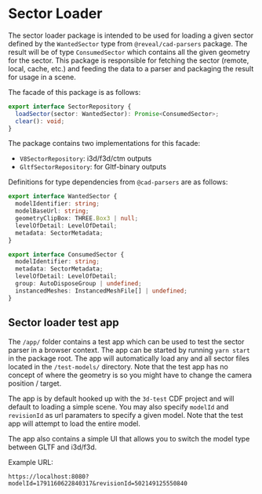 # Sector Loader
The sector loader package is intended to be used for loading a given sector defined by the `WantedSector` type from `@reveal/cad-parsers` package.
The result will be of type `ConsumedSector` which contains all the given geometry for the sector. 
This package is responsible for fetching the sector (remote, local, cache, etc.) and feeding the data to a parser and packaging the result for usage in a scene.


The facade of this package is as follows:
```ts
export interface SectorRepository {
  loadSector(sector: WantedSector): Promise<ConsumedSector>;
  clear(): void;
}
```

The package contains two implementations for this facade: 
- `V8SectorRepository`: i3d/f3d/ctm outputs
- `GltfSectorRepository`: for Gltf-binary outputs


Definitions for type dependencies from `@cad-parsers` are as follows:
```ts
export interface WantedSector {
  modelIdentifier: string;
  modelBaseUrl: string;
  geometryClipBox: THREE.Box3 | null;
  levelOfDetail: LevelOfDetail;
  metadata: SectorMetadata;
}
```

```ts
export interface ConsumedSector {
  modelIdentifier: string;
  metadata: SectorMetadata;
  levelOfDetail: LevelOfDetail;
  group: AutoDisposeGroup | undefined;
  instancedMeshes: InstancedMeshFile[] | undefined;
}
```

## Sector loader test app
The `/app/` folder contains a test app which can be used to test the sector parser in a browser context. The app can be started by running `yarn start` in the package root.
The app will automatically load any and all sector files located in the `/test-models/` directory. Note that the test app has no concept of where the geometry is so you might have to change the camera position / target.

The app is by default hooked up with the `3d-test` CDF project and will default to loading a simple scene.
You may also specify `modelId` and `revisionId` as url paramaters to specify a given model. 
Note that the test app will attempt to load the entire model.

The app also contains a simple UI that allows you to switch the model type between GLTF and i3d/f3d.

Example URL:
```
https://localhost:8080?modelId=1791160622840317&revisionId=502149125550840
```
